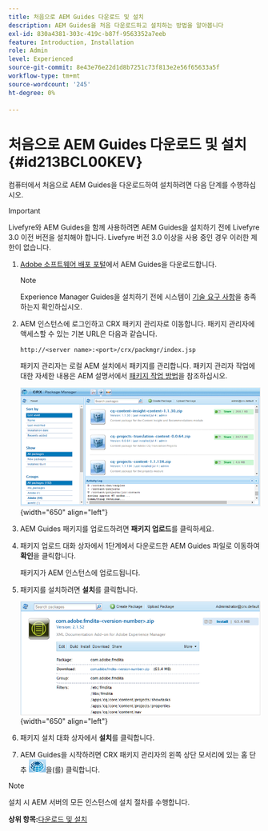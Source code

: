 ```yaml
---
title: 처음으로 AEM Guides 다운로드 및 설치
description: AEM Guides을 처음 다운로드하고 설치하는 방법을 알아봅니다
exl-id: 830a4381-303c-419c-b87f-9563352a7eeb
feature: Introduction, Installation
role: Admin
level: Experienced
source-git-commit: 8e43e76e22d1d8b7251c73f813e2e56f65633a5f
workflow-type: tm+mt
source-wordcount: '245'
ht-degree: 0%

---
```


# 처음으로 AEM Guides 다운로드 및 설치 {#id213BCL00KEV}

컴퓨터에서 처음으로 AEM Guides을 다운로드하여 설치하려면 다음 단계를 수행하십시오.

>[!IMPORTANT]
>
> Livefyre와 AEM Guides을 함께 사용하려면 AEM Guides을 설치하기 전에 Livefyre 3.0 이전 버전을 설치해야 합니다. Livefyre 버전 3.0 이상을 사용 중인 경우 이러한 제한이 없습니다.

1. [Adobe 소프트웨어 배포 포털](https://experience.adobe.com/#/downloads/content/software-distribution/en/aem.html)에서 AEM Guides을 다운로드합니다.
   >[!NOTE]
   >
   >Experience Manager Guides을 설치하기 전에 시스템이 [기술 요구 사항](../install-guide/download-install-technical-requirements.md)을 충족하는지 확인하십시오.
1. AEM 인스턴스에 로그인하고 CRX 패키지 관리자로 이동합니다. 패키지 관리자에 액세스할 수 있는 기본 URL은 다음과 같습니다.

   ```http
   http://<server name>:<port>/crx/packmgr/index.jsp
   ```

   패키지 관리자는 로컬 AEM 설치에서 패키지를 관리합니다. 패키지 관리자 작업에 대한 자세한 내용은 AEM 설명서에서 [패키지 작업 방법](https://helpx.adobe.com/experience-manager/6-5/sites/administering/using/package-manager.html)을 참조하십시오.

   ![](assets/package-manager.png){width="650" align="left"}

1. AEM Guides 패키지를 업로드하려면 **패키지 업로드**&#x200B;를 클릭하세요.

1. 패키지 업로드 대화 상자에서 1단계에서 다운로드한 AEM Guides 파일로 이동하여 **확인**&#x200B;을 클릭합니다.

   패키지가 AEM 인스턴스에 업로드됩니다.

1. 패키지를 설치하려면 **설치**&#x200B;를 클릭합니다.

   ![](assets/install-package.png){width="650" align="left"}

1. 패키지 설치 대화 상자에서 **설치**&#x200B;를 클릭합니다.

1. AEM Guides을 시작하려면 CRX 패키지 관리자의 왼쪽 상단 모서리에 있는 홈 단추 ![](assets/home-button.png)을(를) 클릭합니다.


>[!NOTE]
>
> 설치 시 AEM 서버의 모든 인스턴스에 설치 절차를 수행합니다.

**상위 항목:**[&#x200B;다운로드 및 설치](download-install.md)
